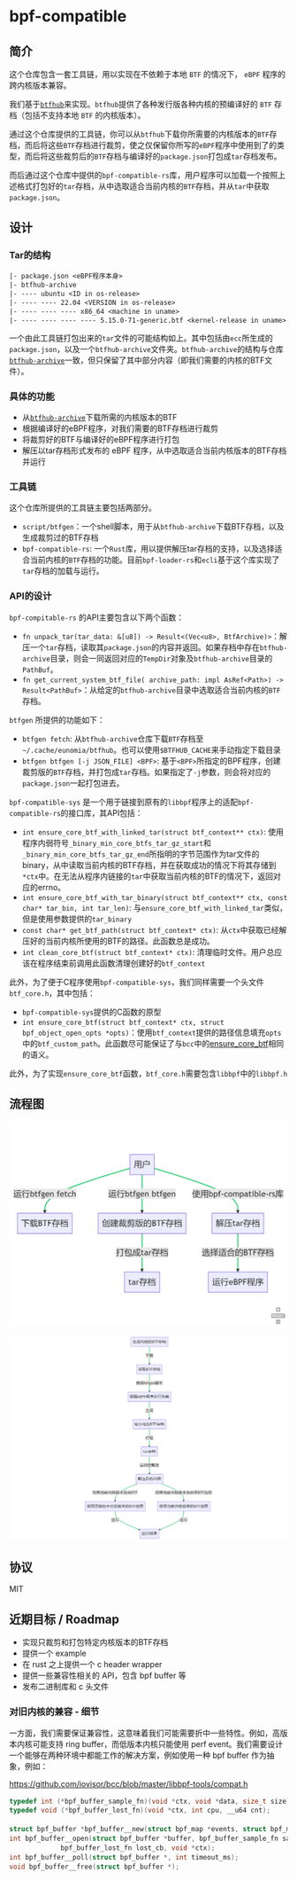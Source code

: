 # bpf-compatible

## 简介

这个仓库包含一套工具链，用以实现在不依赖于本地 `BTF` 的情况下， `eBPF` 程序的跨内核版本兼容。

我们基于[`btfhub`](https://github.com/aquasecurity/btfhub-archive)来实现。`btfhub`提供了各种发行版各种内核的预编译好的 `BTF` 存档（包括不支持本地 `BTF` 的内核版本）。

通过这个仓库提供的工具链，你可以从`btfhub`下载你所需要的内核版本的`BTF`存档，而后将这些`BTF`存档进行裁剪，使之仅保留你所写的`eBPF`程序中使用到了的类型，而后将这些裁剪后的`BTF`存档与编译好的`package.json`打包成`tar`存档发布。

而后通过这个仓库中提供的`bpf-compatible-rs`库，用户程序可以加载一个按照上述格式打包好的`tar`存档，从中选取适合当前内核的`BTF`存档，并从`tar`中获取`package.json`。

## 设计

### Tar的结构

```plain
|- package.json <eBPF程序本身>
|- btfhub-archive
|- ---- ubuntu <ID in os-release>
|- ---- ---- 22.04 <VERSION in os-release>
|- ---- ---- ---- x86_64 <machine in uname>
|- ---- ---- ---- ---- 5.15.0-71-generic.btf <kernel-release in uname>
```

一个由此工具链打包出来的`tar`文件的可能结构如上。其中包括由`ecc`所生成的`package.json`，以及一个`btfhub-archive`文件夹。`btfhub-archive`的结构与仓库[`btfhub-archive`](https://github.com/aquasecurity/btfhub-archive)一致，但只保留了其中部分内容（即我们需要的内核的BTF文件）。

### 具体的功能
- 从[`btfhub-archive`](https://github.com/aquasecurity/btfhub-archive)下载所需的内核版本的BTF
- 根据编译好的eBPF程序，对我们需要的BTF存档进行裁剪
- 将裁剪好的BTF与编译好的eBPF程序进行打包
- 解压以tar存档形式发布的 eBPF 程序，从中选取适合当前内核版本的BTF存档并运行

### 工具链

这个仓库所提供的工具链主要包括两部分。

- `script/btfgen`：一个shell脚本，用于从`btfhub-archive`下载BTF存档，以及生成裁剪过的BTF存档
- `bpf-compatible-rs`: 一个`Rust`库，用以提供解压tar存档的支持，以及选择适合当前内核的`BTF`存档的功能。目前`bpf-loader-rs`和`ecli`基于这个库实现了`tar`存档的加载与运行。

### API的设计

`bpf-compitable-rs` 的API主要包含以下两个函数：
- `fn unpack_tar(tar_data: &[u8]) -> Result<(Vec<u8>, BtfArchive)>`：解压一个`tar`存档，读取其`package.json`的内容并返回。如果存档中存在`btfhub-archive`目录，则会一同返回对应的`TempDir`对象及`btfhub-archive`目录的`PathBuf`。
- `fn get_current_system_btf_file( archive_path: impl AsRef<Path>) -> Result<PathBuf>`：从给定的`btfhub-archive`目录中选取适合当前内核的`BTF`存档。

`btfgen` 所提供的功能如下：
- `btfgen fetch`: 从`btfhub-archive`仓库下载`BTF`存档至`~/.cache/eunomia/btfhub`。也可以使用`$BTFHUB_CACHE`来手动指定下载目录
- `btfgen btfgen [-j JSON_FILE] <BPF>`: 基于`<BPF>`所指定的BPF程序，创建裁剪版的`BTF`存档，并打包成`tar`存档。如果指定了`-j`参数，则会将对应的`package.json`一起打包进去。

`bpf-compatible-sys` 是一个用于链接到原有的`libbpf`程序上的适配`bpf-compatible-rs`的接口库，其API包括：
- `int ensure_core_btf_with_linked_tar(struct btf_context** ctx)`: 使用程序内弱符号`_binary_min_core_btfs_tar_gz_start`和`_binary_min_core_btfs_tar_gz_end`所指明的字节范围作为tar文件的binary，从中读取当前内核的BTF存档，并在获取成功的情况下将其存储到`*ctx`中。在无法从程序内链接的`tar`中获取当前内核的BTF的情况下，返回对应的errno。
- `int ensure_core_btf_with_tar_binary(struct btf_context** ctx, const char* tar_bin, int tar_len)`: 与`ensure_core_btf_with_linked_tar`类似，但是使用参数提供的`tar_binary`
- `const char* get_btf_path(struct btf_context* ctx)`: 从`ctx`中获取已经解压好的当前内核所使用的BTF的路径。此函数总是成功。
- `int clean_core_btf(struct btf_context* ctx)`: 清理临时文件。用户总应该在程序结束前调用此函数清理创建好的`btf_context`

此外，为了便于C程序使用`bpf-compatible-sys`，我们同样需要一个头文件`btf_core.h`，其中包括：
- `bpf-compatible-sys`提供的C函数的原型
- `int ensure_core_btf(struct btf_context* ctx, struct bpf_object_open_opts *opts)`：使用`btf_context`提供的路径信息填充`opts`中的`btf_custom_path`。此函数尽可能保证了与`bcc`中的[ensure_core_btf](https://github.com/iovisor/bcc/blob/046eea8f64f3dd7bf3a706fabadd8a66eeebb728/libbpf-tools/btf_helpers.c#L165)相同的语义。

此外，为了实现`ensure_core_btf`函数，`btf_core.h`需要包含`libbpf`中的`libbpf.h`

## 流程图

![flow](doc/image/flow.png)

![flow-dev](doc/image/flow-dev.png)


## 协议

MIT


## 近期目标 / Roadmap
- 实现只裁剪和打包特定内核版本的BTF存档
- 提供一个 example 
- 在 rust 之上提供一个 c header wrapper
- 提供一些兼容性相关的 API，包含 bpf buffer 等
- 发布二进制库和 c 头文件

### 对旧内核的兼容 - 细节

一方面，我们需要保证兼容性，这意味着我们可能需要折中一些特性。例如，高版本内核可能支持 ring buffer，而低版本内核只能使用 perf event。我们需要设计一个能够在两种环境中都能工作的解决方案，例如使用一种 bpf buffer 作为抽象，例如：

https://github.com/iovisor/bcc/blob/master/libbpf-tools/compat.h

```c
typedef int (*bpf_buffer_sample_fn)(void *ctx, void *data, size_t size);
typedef void (*bpf_buffer_lost_fn)(void *ctx, int cpu, __u64 cnt);

struct bpf_buffer *bpf_buffer__new(struct bpf_map *events, struct bpf_map *heap);
int bpf_buffer__open(struct bpf_buffer *buffer, bpf_buffer_sample_fn sample_cb,
		     bpf_buffer_lost_fn lost_cb, void *ctx);
int bpf_buffer__poll(struct bpf_buffer *, int timeout_ms);
void bpf_buffer__free(struct bpf_buffer *);
```
